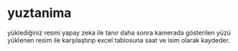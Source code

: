 # yuztanima

yüklediğiniz resmi yapay zeka ile tanır daha sonra kamerada gösterilen yüzü yüklenen resim ile karşılaştırıp excel tablosuna saat ve isim olarak kaydeder.
